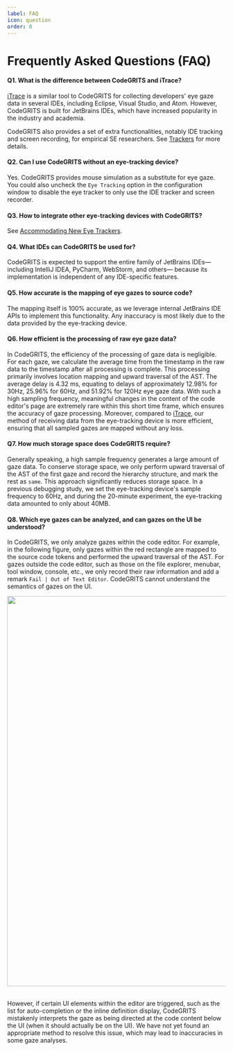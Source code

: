 ```yaml
---
label: FAQ
icon: question
order: 0
---
```


# Frequently Asked Questions (FAQ)

#### Q1. What is the difference between CodeGRITS and iTrace?

[iTrace](https://www.i-trace.org/) is a similar tool to CodeGRITS for collecting developers' eye gaze data in several
IDEs, including Eclipse, Visual Studio, and Atom. However, CodeGRITS is built for JetBrains IDEs, which have increased
popularity in the industry and academia.

CodeGRITS also provides a set of extra functionalities, notably IDE tracking and screen recording, for empirical SE
researchers. See [Trackers](usage.md#trackers) for more details.

#### Q2. Can I use CodeGRITS without an eye-tracking device?

Yes. CodeGRITS provides mouse simulation as a substitute for eye gaze. You could also uncheck the `Eye Tracking` option
in the configuration window to disable the eye tracker to only use the IDE tracker and screen recorder.

#### Q3. How to integrate other eye-tracking devices with CodeGRITS?

See [Accommodating New Eye Trackers](developer.md#accommodating-new-eye-trackers).

#### Q4. What IDEs can CodeGRITS be used for?

CodeGRITS is expected to support the entire family of JetBrains IDEs—including IntelliJ IDEA, PyCharm, WebStorm, and others—
because its implementation is independent of any IDE-specific features.

#### Q5. How accurate is the mapping of eye gazes to source code?

The mapping itself is 100% accurate, as we leverage internal JetBrains IDE APIs to implement this functionality.
Any inaccuracy is most likely due to the data provided by the eye-tracking device.

#### Q6. How efficient is the processing of raw eye gaze data?

In CodeGRITS, the efficiency of the processing of gaze data is negligible. For each gaze, we calculate the average time
from the timestamp in the raw data to the timestamp after all processing is complete. This processing primarily involves
location mapping and upward traversal of the AST. The average delay is 4.32 ms, equating to delays of approximately
12.98% for 30Hz, 25.96% for 60Hz, and 51.92% for 120Hz eye gaze data. With such
a high sampling frequency, meaningful changes in the content of the code editor's page are extremely rare within this
short time frame, which ensures the accuracy of gaze processing. Moreover, compared
to [iTrace](https://www.i-trace.org/), our method of receiving data from the
eye-tracking device is more efficient, ensuring that all sampled gazes are mapped without any loss.

#### Q7. How much storage space does CodeGRITS require?

Generally speaking, a high sample frequency generates a large amount of gaze data. To conserve storage space, we
only perform upward traversal of the AST of the first gaze and record the hierarchy structure, and mark the rest
as `same`. This approach significantly reduces storage space. In a previous debugging study, we set the eye-tracking
device's sample frequency to 60Hz, and during the 20-minute experiment, the eye-tracking data amounted to only about
40MB.

#### Q8. Which eye gazes can be analyzed, and can gazes on the UI be understood?

In CodeGRITS, we only analyze gazes within the code editor. For example, in the following figure, only gazes within the
red rectangle are mapped to the source code tokens and performed the upward traversal of the AST. For gazes outside the
code editor, such as those on the file explorer, menubar, tool window, console, etc., we only record their raw
information and add a remark `Fail | Out of Text Editor`. CodeGRITS cannot understand the semantics of gazes on the UI.

<div style="text-align: center;">
    <img src="../static/range.png" style="max-width: 100%; width:900px; height: auto;"><br><br>
</div>

However, if certain UI elements within the editor are triggered, such as the list for auto-completion or the inline
definition display, CodeGRITS mistakenly interprets the gaze as being directed at the code content below the UI (when it
should actually be on the UI). We have not yet found an appropriate method to resolve this issue, which may lead to
inaccuracies in some gaze analyses.